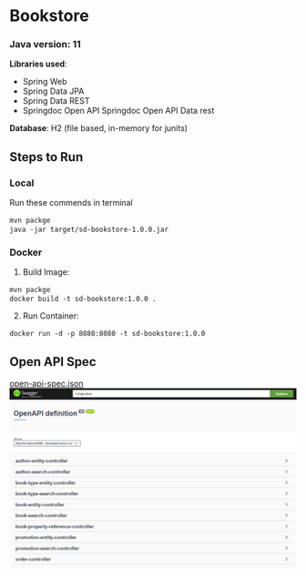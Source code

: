 # Bookstore
### Java version: 11

**Libraries used**:
* Spring Web
* Spring Data JPA
* Spring Data REST
* Springdoc Open API
  Springdoc Open API Data rest
  
**Database**: H2 (file based, in-memory for junits)


## Steps to Run
### Local 
Run these commends in terminal

```
mvn packge
java -jar target/sd-bookstore-1.0.0.jar
```

### Docker
1) Build Image:
```
mvn packge
docker build -t sd-bookstore:1.0.0 .
```
2) Run Container:
```
docker run -d -p 8080:8080 -t sd-bookstore:1.0.0
```

## Open API Spec
[open-api-spec.json](open-api-spec.json)
![Swagger Screenshot](swagger-screenshot.png)
